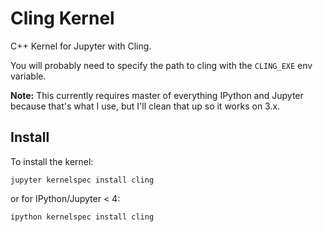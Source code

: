 # Cling Kernel

C++ Kernel for Jupyter with Cling.

You will probably need to specify the path to cling with the `CLING_EXE` env variable.

**Note:** This currently requires master of everything IPython and Jupyter because that's what I use,
but I'll clean that up so it works on 3.x.

## Install

To install the kernel:

    jupyter kernelspec install cling

or for IPython/Jupyter < 4:

    ipython kernelspec install cling
